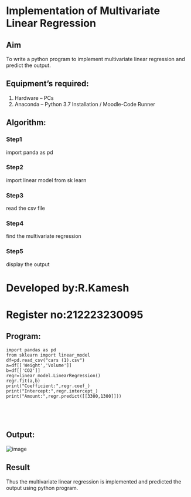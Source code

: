 # Implementation of Multivariate Linear Regression
## Aim
To write a python program to implement multivariate linear regression and predict the output.
## Equipment’s required:
1.	Hardware – PCs
2.	Anaconda – Python 3.7 Installation / Moodle-Code Runner
## Algorithm:
### Step1
import panda as pd

### Step2
import linear model from sk learn

### Step3
read the csv file

### Step4
find the multivariate regression

### Step5
display the output

# Developed by:R.Kamesh
# Register no:212223230095
## Program:
```
import pandas as pd
from sklearn import linear_model
df=pd.read_csv("cars (1).csv")
a=df[['Weight','Volume']]
b=df[['CO2']]
regr=linear_model.LinearRegression()
regr.fit(a,b)
print("Coefficient:",regr.coef_)
print("Intercept:",regr.intercept_)
print("Amount:",regr.predict([[3300,1300]]))





```
## Output:
![image](https://github.com/23002027/Multivariate-Linear-Regression/assets/139752981/f82a3112-572b-48b6-9c84-6b94ae38b477)


## Result
Thus the multivariate linear regression is implemented and predicted the output using python program.
